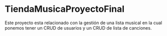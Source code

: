 # TiendaMusicaProyectoFinal
Este proyecto esta relacionado con la gestión de una lista musical en la cual ponemos tener un CRUD de usuarios y un CRUD de lista de canciones.
